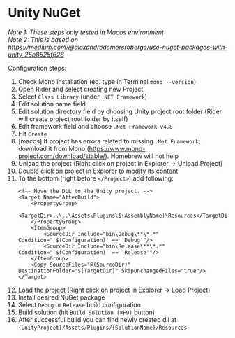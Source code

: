 # Unity NuGet

_Note 1: These steps only tested in Macos environment_\
_Note 2: This is based on https://medium.com/@alexandredemersroberge/use-nuget-packages-with-unity-25b8525f628_

Configuration steps:
1. Check Mono installation (eg. type in Terminal `mono --version`)
2. Open Rider and select creating new Project
3. Select `Class Library` (under `.NET Framework`)
4. Edit solution name field
5. Edit solution directory field by choosing Unity project root folder (Rider will create project root folder by itself)
6. Edit framework field and choose `.Net Framework v4.8`
7. Hit `Create`
8. [macos] If project has errors related to missing `.Net Framework`, download it from Mono (https://www.mono-project.com/download/stable/). Homebrew will not help
9. Unload the project (Right click on project in Explorer -> Unload Project)
10. Double click on project in Explorer to modify its content
11. To the bottom (right before `</Project>`) add following:
    ```
    <!-- Move the DLL to the Unity project. -->
    <Target Name="AfterBuild">
        <PropertyGroup>
            <TargetDir>..\..\Assets\Plugins\$(AssemblyName)\Resources</TargetDir>
        </PropertyGroup>
        <ItemGroup>
            <SourceDir Include="bin\Debug\**\*.*" Condition="'$(Configuration)' == 'Debug'"/>
            <SourceDir Include="bin\Release\**\*.*" Condition="'$(Configuration)' == 'Release'"/>
        </ItemGroup>
        <Copy SourceFiles="@(SourceDir)" DestinationFolder="$(TargetDir)" SkipUnchangedFiles="true"/>
    </Target>
    ```
12. Load the project (Right click on project in Explorer -> Load Project)
13. Install desired NuGet package
14. Select `Debug` or `Release` build configuration
15. Build solution (hit `Build Solution (⌘F9)` button)
16. After successful build you can find newly created dll at `{UnityProject}/Assets/Plugins/{SolutionName}/Resources`